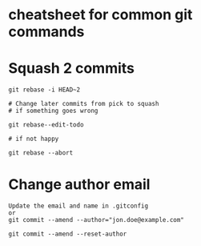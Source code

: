 # cheatsheet for common git commands

# Squash 2 commits

    git rebase -i HEAD~2

    # Change later commits from pick to squash
    # if something goes wrong

    git rebase--edit-todo

    # if not happy
        
    git rebase --abort

# Change author email

    
    Update the email and name in .gitconfig
    or
    git commit --amend --author="jon.doe@example.com"
    
    git commit --amend --reset-author



 

    

